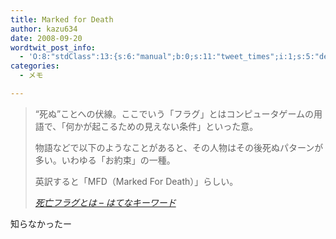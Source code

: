 ```yaml
---
title: Marked for Death
author: kazu634
date: 2008-09-20
wordtwit_post_info:
  - 'O:8:"stdClass":13:{s:6:"manual";b:0;s:11:"tweet_times";i:1;s:5:"delay";i:0;s:7:"enabled";i:1;s:10:"separation";s:2:"60";s:7:"version";s:3:"3.7";s:14:"tweet_template";b:0;s:6:"status";i:2;s:6:"result";a:0:{}s:13:"tweet_counter";i:2;s:13:"tweet_log_ids";a:1:{i:0;i:4281;}s:9:"hash_tags";a:0:{}s:8:"accounts";a:1:{i:0;s:7:"kazu634";}}'
categories:
  - メモ

---
```

<div class="section">
<blockquote title="死亡フラグとは - はてなキーワード" cite="http://d.hatena.ne.jp/keyword/%BB%E0%CB%B4%A5%D5%A5%E9%A5%B0">
<p>
      “死ぬ”ことへの伏線。ここでいう「フラグ」とはコンピュータゲームの用語で、「何かが起こるための見えない条件」といった意。
</p>
    
<p>
      物語などで以下のようなことがあると、その人物はその後死ぬパターンが多い。いわゆる「お約束」の一種。
</p>
    
<p>
      英訳すると「MFD（Marked For Death）」らしい。
</p>
    
<p>
<cite><a href="http://d.hatena.ne.jp/keyword/%BB%E0%CB%B4%A5%D5%A5%E9%A5%B0" onclick="__gaTracker('send', 'event', 'outbound-article', 'http://d.hatena.ne.jp/keyword/%BB%E0%CB%B4%A5%D5%A5%E9%A5%B0', '死亡フラグとは &#8211; はてなキーワード');" target="_blank">死亡フラグとは &#8211; はてなキーワード</a></cite>
</p>
</blockquote>
  
<p>
    知らなかったー
</p>
</div>
